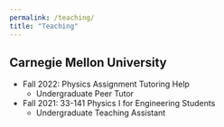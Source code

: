 ```yaml
---
permalink: /teaching/
title: "Teaching"
---
```


## Carnegie Mellon University
- Fall 2022: Physics Assignment Tutoring Help
  - Undergraduate Peer Tutor
- Fall 2021: 33-141 Physics I for Engineering Students
  - Undergraduate Teaching Assistant
